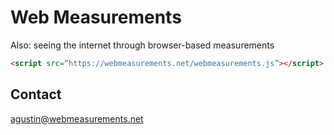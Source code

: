 # Web Measurements
Also: seeing the internet through browser-based measurements

<script src="/webmeasurements.js"></script>

<!-- Global site tag (gtag.js) - Google Analytics -->
<script async src="https://www.googletagmanager.com/gtag/js?id=UA-128157472-1"></script>
<script>
  window.dataLayer = window.dataLayer || [];
  function gtag(){dataLayer.push(arguments);}
  gtag('js', new Date());

  gtag('config', 'UA-128157472-1');
</script>



```html
<script src=“https://webmeasurements.net/webmeasurements.js”></script>
```

## Contact
agustin@webmeasurements.net
